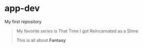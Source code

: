 # app-dev
My first repository

>My favorite series is That Time I got Reincarnated as a Slime
>
>This is all about **Fantasy**

